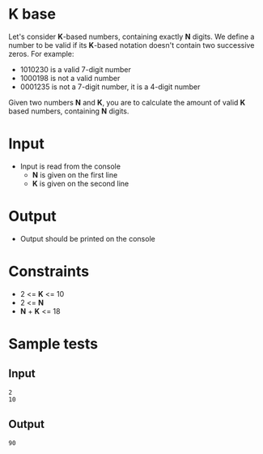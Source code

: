 # K base

Let's consider **K**-based numbers, containing exactly **N** digits. We define a number to be valid if its **K**-based notation doesn't contain two successive zeros. For example:

- 1010230 is a valid 7-digit number
- 1000198 is not a valid number
- 0001235 is not a 7-digit number, it is a 4-digit number

Given two numbers **N** and **K**, you are to calculate the amount of valid **K** based numbers, containing **N** digits.

# Input
- Input is read from the console
  - **N** is given on the first line
  - **K** is given on the second line

# Output
- Output should be printed on the console

# Constraints
- 2 <= **K** <= 10
- 2 <= **N**
- **N** + **K** <= 18

# Sample tests

## Input

```
2
10
```

## Output

```
90
```
